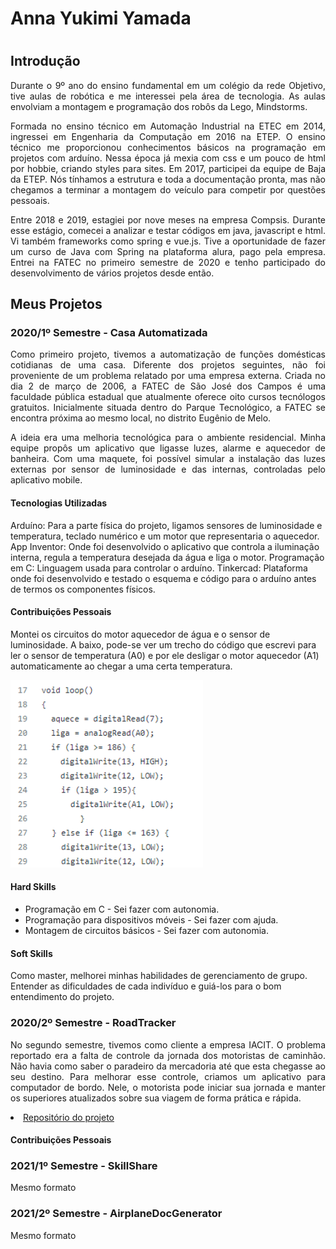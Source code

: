 <h1>Anna Yukimi Yamada<h1>

## Introdução

<p align="justify">Durante o 9º ano do ensino fundamental em um colégio da rede Objetivo, tive aulas de robótica e me interessei pela área de tecnologia. As aulas envolviam a montagem e programação dos robôs da Lego, Mindstorms.</p>

<p align="justify">Formada no ensino técnico em Automação Industrial na ETEC em 2014, ingressei em Engenharia da Computação em 2016 na ETEP. O ensino técnico me proporcionou conhecimentos básicos na programação em projetos com arduíno. Nessa época já mexia com css e um pouco de html por hobbie, criando styles para sites. Em 2017, participei da equipe de Baja da ETEP. Nós tínhamos a estrutura e toda a documentação pronta, mas não chegamos a terminar a montagem do veículo para competir por questões pessoais.</p>

<p align="justify">Entre 2018 e 2019, estagiei por nove meses na empresa Compsis. Durante esse estágio, comecei a analizar e testar códigos em java, javascript e html. Vi também frameworks como spring e vue.js. Tive a oportunidade de fazer um curso de Java com Spring na plataforma alura, pago pela empresa.  Entrei na FATEC no primeiro semestre de 2020 e tenho participado do desenvolvimento de vários projetos desde então.</p>

## Meus Projetos

### 2020/1º Semestre - Casa Automatizada
<p align="justify">Como primeiro projeto, tivemos a automatização de funções domésticas cotidianas de uma casa. Diferente dos projetos seguintes, não foi proveniente de um problema relatado por uma empresa externa. Criada no dia 2 de março de 2006, a FATEC de São José dos Campos é uma faculdade pública estadual que atualmente oferece oito cursos tecnólogos gratuitos. Inicialmente situada dentro do Parque Tecnológico, a FATEC se encontra próxima ao mesmo local, no distrito Eugênio de Melo.</p>
<p align="justify">A ideia era uma melhoria tecnológica para o ambiente residencial. Minha equipe propôs um aplicativo que ligasse luzes, alarme e aquecedor de banheira. Com uma maquete, foi possível simular a instalação das luzes externas por sensor de luminosidade e das internas, controladas pelo aplicativo mobile. </p>

#### Tecnologias Utilizadas
<p>Arduíno: Para a parte física do projeto, ligamos sensores de luminosidade e temperatura, teclado numérico e um motor que representaria o aquecedor.
App Inventor: Onde foi desenvolvido o aplicativo que controla a iluminação interna, regula a temperatura desejada da água e liga o motor.
Programação em C: Linguagem usada para controlar o arduíno. 
Tinkercad: Plataforma onde foi desenvolvido e testado o esquema e código para o arduíno antes de termos os componentes físicos.</p>

#### Contribuições Pessoais
<p>Montei os circuitos do motor aquecedor de água e o sensor de luminosidade. A baixo, pode-se ver um trecho do código que escrevi para ler o sensor de temperatura (A0) e por ele desligar o motor aquecedor (A1) automaticamente ao chegar a uma certa temperatura.</p>
 
  <img src="https://github.com/YamadaYuu/Portifolio/blob/main/Images/Code%20aquecedor.png"  height="300px">

#### Hard Skills
- Programação em C - Sei fazer com autonomia.
- Programação para dispositivos móveis - Sei fazer com ajuda.
- Montagem de circuitos básicos - Sei fazer com autonomia.

#### Soft Skills
<p>Como master, melhorei minhas habilidades de gerenciamento de grupo. 
 Entender as dificuldades de cada indivíduo e guiá-los para o bom entendimento do projeto.</p>

### 2020/2º Semestre - RoadTracker
<p align="justify">No segundo semestre, tivemos como cliente a empresa IACIT. O problema reportado era a falta de controle da jornada dos motoristas de caminhão. Não havia como saber o paradeiro da mercadoria até que esta chegasse ao seu destino. Para melhorar esse controle, criamos um aplicativo para computador de bordo. Nele, o motorista pode iniciar sua jornada e manter os superiores atualizados sobre sua viagem de forma prática e rápida.</p>
<p align="justify"></p>
 
 <li><a href="https://github.com/Syank/PI-JornadaDeMotoristas">Repositório do projeto</a></li>
 
 #### Contribuições Pessoais

### 2021/1º Semestre - SkillShare
Mesmo formato

### 2021/2º Semestre - AirplaneDocGenerator
Mesmo formato
